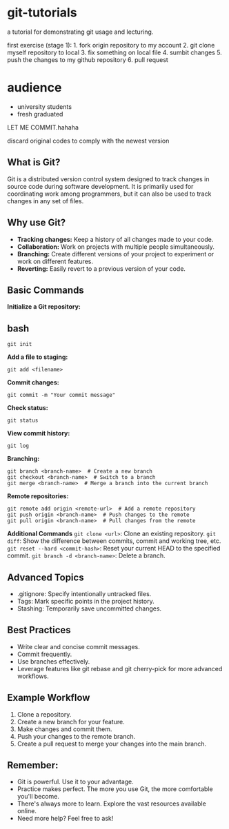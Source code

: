 # __git-tutorials__


a tutorial for demonstrating git usage and lecturing.


first exercise (stage 1):
    1. fork origin repository to my account
    2. git clone myself repository to local
    3. fix something on local file
    4. sumbit changes
    5. push the changes to my github repository
    6. pull request

# audience

* university students
* fresh graduated 

LET ME COMMIT.hahaha


discard original codes to comply with the newest version


## What is Git?
Git is a distributed version control system designed to track changes in source code during software development. It is primarily used for coordinating work among programmers, but it can also be used to track changes in any set of files.   

## Why use Git?
- **Tracking changes:** Keep a history of all changes made to your code.
- **Collaboration:** Work on projects with multiple people simultaneously.
- **Branching:** Create different versions of your project to experiment or work on different features.
- **Reverting:** Easily revert to a previous version of your code.

## Basic Commands
**Initialize a Git repository:**
## bash
```
git init
```

**Add a file to staging:**
```
git add <filename>
```

**Commit changes:**
```
git commit -m "Your commit message"
```

**Check status:**
```
git status
```

**View commit history:**
```
git log
```

**Branching:**
```
git branch <branch-name>  # Create a new branch
git checkout <branch-name>  # Switch to a branch
git merge <branch-name>  # Merge a branch into the current branch
```

**Remote repositories:**
```
git remote add origin <remote-url>  # Add a remote repository
git push origin <branch-name>  # Push changes to the remote
git pull origin <branch-name>  # Pull changes from the remote
```
**Additional Commands**
```git clone <url>```: Clone an existing repository.
```git diff```: Show the difference between commits, commit and working tree, etc.
```git reset --hard <commit-hash>```: Reset your current HEAD to the specified commit.
```git branch -d <branch-name>```: Delete a branch.

## Advanced Topics
- .gitignore: Specify intentionally untracked files.
- Tags: Mark specific points in the project history.
- Stashing: Temporarily save uncommitted changes.

## Best Practices
- Write clear and concise commit messages.
- Commit frequently.
- Use branches effectively.
- Leverage features like git rebase and git cherry-pick for more advanced workflows.

## Example Workflow
1. Clone a repository.
2. Create a new branch for your feature.
3. Make changes and commit them.
4. Push your changes to the remote branch.
5. Create a pull request to merge your changes into the main branch.

## Remember:

- Git is powerful. Use it to your advantage.
- Practice makes perfect. The more you use Git, the more comfortable you'll become.
- There's always more to learn. Explore the vast resources available online.
- Need more help? Feel free to ask!


